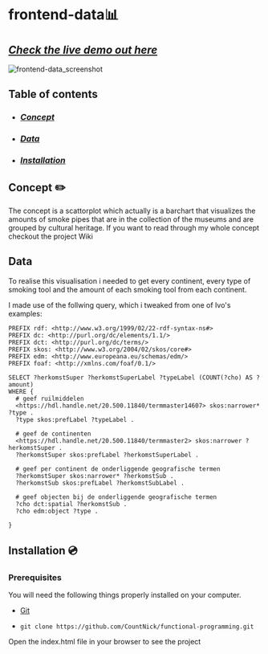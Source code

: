 # frontend-data📊
## [ _Check the live demo out here_](https://countnick.github.io/frontend-data/)

![frontend-data_screenshot](https://i.imgur.com/EgGBWwQ.png)

## Table of contents 

* ### [_Concept_](#Concept)
* ### [_Data_](#Data)
* ### [_Installation_](#Installation)


## Concept :pencil2:

The concept is a scattorplot which actually is a barchart that visualizes the amounts of smoke pipes that are in the collection of the museums and are grouped by cultural heritage. If you want to read through my whole concept checkout the project Wiki

## Data

To realise this visualisation i needed to get every continent, every type of smoking tool and the amount of each smoking tool from each continent.

I made use of the follwing query, which i tweaked from one of Ivo's examples:

```
PREFIX rdf: <http://www.w3.org/1999/02/22-rdf-syntax-ns#>
PREFIX dc: <http://purl.org/dc/elements/1.1/>
PREFIX dct: <http://purl.org/dc/terms/>
PREFIX skos: <http://www.w3.org/2004/02/skos/core#>
PREFIX edm: <http://www.europeana.eu/schemas/edm/>
PREFIX foaf: <http://xmlns.com/foaf/0.1/>

SELECT ?herkomstSuper ?herkomstSuperLabel ?typeLabel (COUNT(?cho) AS ?amount) 
WHERE {
  # geef ruilmiddelen
  <https://hdl.handle.net/20.500.11840/termmaster14607> skos:narrower* ?type .
  ?type skos:prefLabel ?typeLabel .

  # geef de continenten
  <https://hdl.handle.net/20.500.11840/termmaster2> skos:narrower ?herkomstSuper .
  ?herkomstSuper skos:prefLabel ?herkomstSuperLabel .

  # geef per continent de onderliggende geografische termen
  ?herkomstSuper skos:narrower* ?herkomstSub .
  ?herkomstSub skos:prefLabel ?herkomstSubLabel .

  # geef objecten bij de onderliggende geografische termen
  ?cho dct:spatial ?herkomstSub .
  ?cho edm:object ?type . 
  
} 
```

## Installation :cd:

### Prerequisites

You will need the following things properly installed on your computer.

* [Git](https://git-scm.com/)


* `git clone https://github.com/CountNick/functional-programming.git`

Open the index.html file in your browser to see the project
